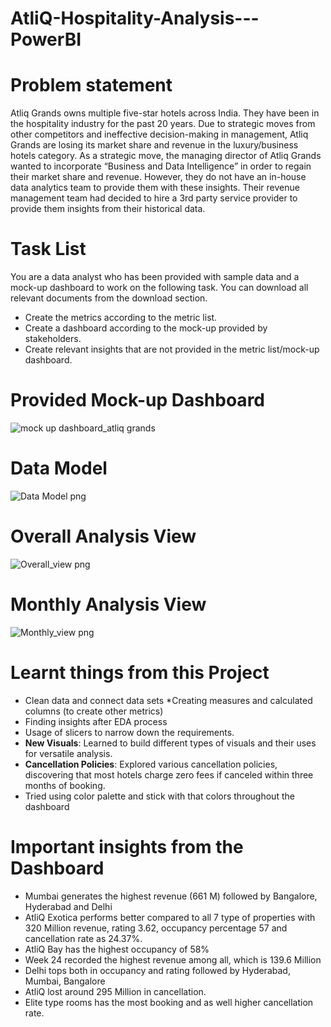 # AtliQ-Hospitality-Analysis---PowerBI
# Problem statement
Atliq Grands owns multiple five-star hotels across India. They have been in the hospitality industry for the past 20 years. Due to strategic moves from other competitors and ineffective decision-making in management, Atliq Grands are losing its market share and revenue in the luxury/business hotels category. As a strategic move, the managing director of Atliq Grands wanted to incorporate “Business and Data Intelligence” in order to regain their market share and revenue. However, they do not have an in-house data analytics team to provide them with these insights.
Their revenue management team had decided to hire a 3rd party service provider to provide them insights from their historical data.
# Task List
You are a data analyst who has been provided with sample data and a mock-up dashboard to work on the following task. You can download all relevant documents from the download section.
* Create the metrics according to the metric list.
* Create a dashboard according to the mock-up provided by stakeholders.
* Create relevant insights that are not provided in the metric list/mock-up dashboard.
# Provided Mock-up Dashboard
![mock up dashboard_atliq grands](https://github.com/user-attachments/assets/0d4517ff-455b-42b9-aa91-ae217f3ed7f4)
# Data Model
![Data Model png](https://github.com/user-attachments/assets/38b621fc-6e73-4ee9-b97e-cd2b5c8c6bbd)
# Overall Analysis View
![Overall_view png](https://github.com/user-attachments/assets/6b9dceba-07e9-43d9-83e6-31391f50022c)
# Monthly Analysis View
![Monthly_view png](https://github.com/user-attachments/assets/f90e7653-93a8-4adf-a2f2-bf8ff6651cf9)
# Learnt things from this Project
* Clean data and connect data sets
*Creating measures and calculated columns (to create other metrics)
* Finding insights after EDA process
* Usage of slicers to narrow down the requirements.
* **New Visuals**: Learned to build different types of visuals and their uses for versatile analysis.
* **Cancellation Policies**: Explored various cancellation policies, discovering that most hotels charge zero fees if canceled within three months of booking.
* Tried using color palette and stick with that colors throughout the dashboard
# Important insights from the Dashboard
* Mumbai generates the highest revenue (661 M) followed by Bangalore, Hyderabad and Delhi
* AtliQ Exotica performs better compared to all 7 type of properties with 320 Million revenue, rating 3.62, occupancy percentage 57 and cancellation rate as 24.37%.
* AtliQ Bay has the highest occupancy of 58%
* Week 24 recorded the highest revenue among all, which is 139.6 Million
* Delhi tops both in occupancy and rating followed by Hyderabad, Mumbai, Bangalore
* AtliQ lost around 295 Million in cancellation.
* Elite type rooms has the most booking and as well higher cancellation rate.




 
